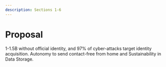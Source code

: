 ```yaml
---
description: Sections 1-6
---
```


# Proposal

1-1.5B without official identity, and 97% of cyber-attacks target identity acquisition. Autonomy to send contact-free from home and Sustainability in Data Storage.
